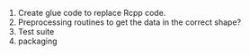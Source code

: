 1. Create glue code to replace Rcpp code.
2. Preprocessing routines to get the data in the correct shape?
3. Test suite
4. packaging
